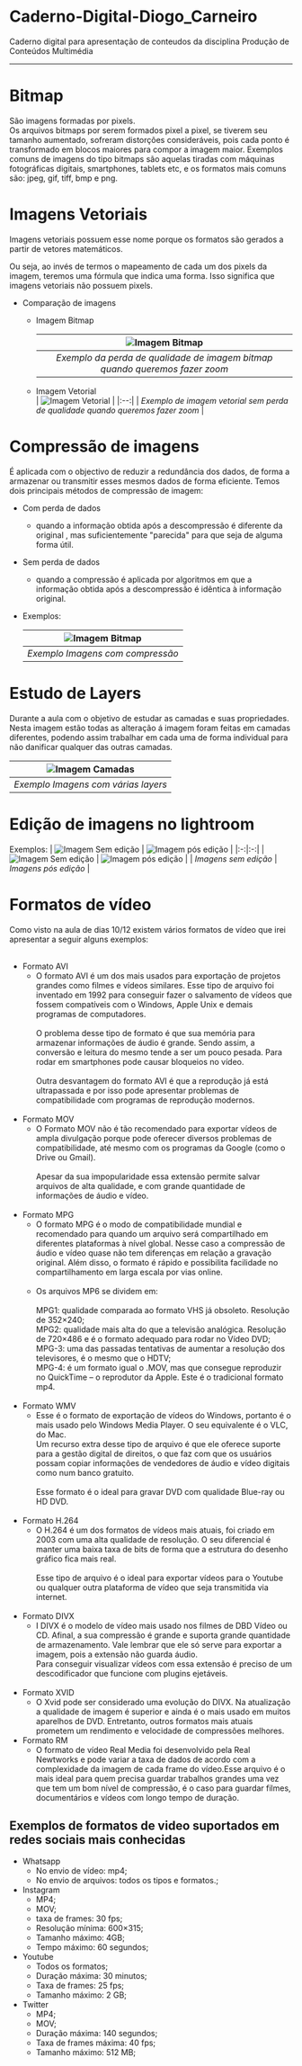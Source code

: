 # Caderno-Digital-Diogo_Carneiro
Caderno digital para apresentação de conteudos da disciplina Produção de Conteúdos Multimédia
_____
# Bitmap
São imagens formadas por pixels.<br>
Os arquivos bitmaps por serem formados pixel a pixel, se tiverem seu tamanho aumentado, sofreram distorções consideráveis, pois cada ponto é transformado em blocos maiores para compor a imagem maior. Exemplos comuns de imagens do tipo bitmaps são aquelas tiradas com máquinas fotográficas digitais, smartphones, tablets etc, e os formatos mais comuns são: jpeg, gif, tiff, bmp e png.
# Imagens Vetoriais
Imagens vetoriais possuem esse nome porque os formatos são gerados a partir de vetores matemáticos.

Ou seja, ao invés de termos o mapeamento de cada um dos pixels da imagem, teremos uma fórmula que indica uma forma. Isso significa que imagens vetoriais não possuem pixels.
+ Comparação de imagens
  - Imagem Bitmap
  
    | ![Imagem Bitmap](https://www.ciabyte.com.br/imagens/imagem-raster-perda-qualidade.png) | 
    |:--:| 
    | *Exemplo da perda de qualidade de imagem bitmap quando queremos fazer zoom* |
  - Imagem Vetorial    
    | ![Imagem Vetorial](https://www.ciabyte.com.br/imagens/imagem-vetorial-ampliada.png) | 
    |:--:| 
    | *Exemplo de imagem vetorial sem perda de qualidade quando queremos fazer zoom* |

# Compressão de imagens
   É aplicada com o objectivo de reduzir a redundância dos dados, de forma a armazenar ou transmitir esses mesmos dados de forma eficiente.
   Temos dois principais métodos de compressão de imagem:
   + Com perda de dados<br>
     - quando a informação obtida após a descompressão é diferente da original , mas suficientemente "parecida" para que seja de alguma forma útil.
   + Sem perda de dados<br>
     - quando a compressão é aplicada por algoritmos em que a informação obtida após a descompressão é idêntica à informação original.
   + Exemplos:
   
        | ![Imagem Bitmap](https://www.lifewire.com/thmb/ys3GnSkxoq0lQbUT37d-N3JNUG0=/774x0/filters:no_upscale():max_bytes(150000):strip_icc():format(webp)/murphy-compressed-252e13b55718412982ef031a965dbaff.png) |
        |:--:| 
        | *Exemplo Imagens com compressão* |
        
# Estudo de Layers
  Durante a aula com o objetivo de estudar as camadas e suas propriedades. Nesta imagem estão todas as alteração á imagem foram feitas em camadas diferentes, podendo assim trabalhar em cada uma de forma individual para não danificar qualquer das outras camadas.
  
   | ![Imagem Camadas](https://user-images.githubusercontent.com/61882826/140939304-04fb12bd-7bf1-4520-aebc-c8ebf5901d1c.png) |
   |:--:| 
   | *Exemplo Imagens com várias layers* |
   
 # Edição de imagens no lightroom
 Exemplos:
 | ![Imagem Sem edição](https://user-images.githubusercontent.com/61882826/140948328-1f397a28-fe08-4969-abb3-e34aeb405fd5.jpg)  | ![Imagem pós edição](https://user-images.githubusercontent.com/61882826/140950018-f0c24d6d-fffd-45ec-8b9e-8dc0fdc88a95.jpg)  |
 |:-:|:-:|
 | ![Imagem Sem edição](https://user-images.githubusercontent.com/61882826/140950756-50f7474f-bd42-41ae-9736-e60a1dc55408.jpg)  | ![Imagem pós edição](https://user-images.githubusercontent.com/61882826/140950872-b8a49b9f-14fc-4daf-86f0-8307a77061c1.jpg)  |
 | *Imagens sem edição*  | *Imagens pós edição*  |
   
# Formatos de vídeo
  Como visto na aula de dias 10/12 existem vários formatos de vídeo que irei apresentar a seguir alguns exemplos:<br><br>
  + Formato AVI
    - O formato AVI é um dos mais usados para exportação de projetos grandes como filmes e vídeos similares. Esse tipo de arquivo foi inventado em 1992 para conseguir fazer o salvamento de vídeos que fossem compatíveis com o Windows, Apple Unix e demais programas de computadores.<br><br>
O problema desse tipo de formato é que sua memória para armazenar informações de áudio é grande. Sendo assim, a conversão e leitura do mesmo tende a ser um pouco pesada. Para rodar em smartphones pode causar bloqueios no vídeo.<br><br>
Outra desvantagem do formato AVI é que a reprodução já está ultrapassada e por isso pode apresentar problemas de compatibilidade com programas de reprodução modernos.<br><br>
 + Formato MOV
   - O Formato MOV não é tão recomendado para exportar vídeos de ampla divulgação porque pode oferecer diversos problemas de compatibilidade, até mesmo com os programas da Google (como o Drive ou Gmail).<br><br>
Apesar da sua impopularidade essa extensão permite salvar arquivos de alta qualidade, e com grande quantidade de informações de áudio e vídeo.<br><br>
 + Formato MPG
    - O formato MPG é o modo de compatibilidade mundial e recomendado para quando um arquivo será compartilhado em diferentes plataformas à nível global. Nesse caso a compressão de áudio e vídeo quase não tem diferenças em relação a gravação original.
Além disso, o formato é rápido e possibilita facilidade no compartilhamento em larga escala por vias online.<br><br>
    - Os arquivos MP6 se dividem em:<br><br>
MPG1: qualidade comparada ao formato VHS já obsoleto. Resolução de 352×240;<br>
MPG2: qualidade mais alta do que a televisão analógica. Resolução de 720×486 e é o formato adequado para rodar no Vídeo DVD;<br>
MPG-3: uma das passadas tentativas de aumentar a resolução dos televisores, é o mesmo que o HDTV;<br>
MPG-4: é um formato igual o .MOV, mas que consegue reproduzir no QuickTime – o reprodutor da Apple. Este é o tradicional formato mp4.<br><br>
  + Formato WMV
    - Esse é o formato de exportação de vídeos do Windows, portanto é o mais usado pelo Windows Media Player. O seu equivalente é o VLC, do Mac.<br>
Um recurso extra desse tipo de arquivo é que ele oferece suporte para a gestão digital de direitos, o que faz com que os usuários possam copiar informações de vendedores de áudio e vídeo digitais como num banco gratuito.<br><br>
Esse formato é o ideal para gravar DVD com qualidade Blue-ray ou HD DVD.<br><br>
  + Formato H.264
    - O H.264 é um dos formatos de vídeos mais atuais, foi criado em 2003 com uma alta qualidade de resolução. O seu diferencial é manter uma baixa taxa de bits de forma que a estrutura do desenho gráfico fica mais real.<br><br>
Esse tipo de arquivo é o ideal para exportar vídeos para o Youtube ou qualquer outra plataforma de vídeo que seja transmitida via internet.<br><br>
  + Formato DIVX
    - I DIVX é o modelo de vídeo mais usado nos filmes de DBD Vídeo ou CD. Afinal, a sua compressão é grande e suporta grande quantidade de armazenamento. Vale lembrar que ele só serve para exportar a imagem, pois a extensão não guarda áudio.<br>
Para conseguir visualizar vídeos com essa extensão é preciso de um descodificador que funcione com plugins ejetáveis.<br><br>
  + Formato XVID
    - O Xvid pode ser considerado uma evolução do DIVX. Na atualização a qualidade de imagem é superior e ainda é o mais usado em muitos aparelhos de DVD. Entretanto, outros formatos mais atuais prometem um rendimento e velocidade de compressões melhores.
  + Formato RM
    - O formato de vídeo Real Media foi desenvolvido pela Real Newtworks e pode variar a taxa de dados de acordo com a complexidade da imagem de cada frame do vídeo.Esse arquivo é o mais ideal para quem precisa guardar trabalhos grandes uma vez que tem um bom nível de compressão, é o caso para guardar filmes, documentários e vídeos com longo tempo de duração.
  ## Exemplos de formatos de video suportados em redes sociais mais conhecidas
  + Whatsapp
    - No envio de vídeo: mp4;
    - No envio de arquivos: todos os tipos e formatos.;<br>
  + Instagram
    - MP4;
    - MOV;
    - taxa de frames: 30 fps;
    - Resolução mínima: 600×315;
    - Tamanho máximo: 4GB;
    - Tempo máximo: 60 segundos;<br>
  + Youtube
    - Todos os formatos;
    - Duração máxima: 30 minutos;
    - Taxa de frames: 25 fps;
    - Tamanho máximo: 2 GB;<br>
  + Twitter
    - MP4;
    - MOV;
    - Duração máxima: 140 segundos;
    - Taxa de frames máxima: 40 fps;
    - Tamanho máximo: 512 MB;
